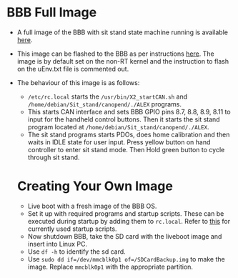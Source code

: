 # BBB Full Image

* A full image of the BBB with sit stand state machine running is available [here](https://drive.google.com/drive/folders/1nDu9t-3D6QWoS1LQ1YXEao6SJg_YpuZZ?usp=sharing).
* This image can be flashed to the BBB as per instructions [here](https://exoembedded.readthedocs.io/en/latest/bbb/). The image is by default set on the non-RT kernel and the instruction to flash on the uEnv.txt file is commented out.
* The behaviour of this image is as follows:
  * `/etc/rc.local` starts the `/usr/bin/X2_startCAN.sh` and `/home/debian/Sit_stand/canopend/./ALEX` programs.
  * This starts CAN interface and sets BBB GPIO pins 8.7, 8.8, 8.9, 8.11 to input for the handheld control buttons. Then it starts the sit stand program located at `/home/debian/Sit_stand/canopend/./ALEX`.
  * The sit stand programs starts PDOs, does home calibration and then waits in IDLE state for user input. Press yellow button on hand controller to enter sit stand mode. Then Hold green button to cycle through sit stand. 
  
  # Creating Your Own Image
  
  * Live boot with a fresh image of the BBB OS.
  * Set it up with required programs and startup scripts. These can be executed during startup by adding them to `rc.local`. Refer to [this](https://github.com/capstonealex/Embedded/tree/master/BBB%20Scripts/Startup%20Script%20-%20Full%20Program) for currently used startup scripts. 
  * Now shutdown BBB, take the SD card with the liveboot image and insert into Linux PC. 
  * Use `df -h` to identify the sd card.
  * Use `sudo dd if=/dev/mmcblk0p1 of=/SDCardBackup.img` to make the image. Replace `mmcblk0p1` with the appropriate partition.
  
  
